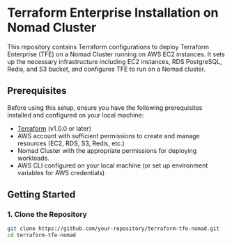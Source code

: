 # Terraform Enterprise Installation on Nomad Cluster

This repository contains Terraform configurations to deploy Terraform Enterprise (TFE) on a Nomad Cluster running on AWS EC2 instances. It sets up the necessary infrastructure including EC2 instances, RDS PostgreSQL, Redis, and S3 bucket, and configures TFE to run on a Nomad cluster.

## Prerequisites

Before using this setup, ensure you have the following prerequisites installed and configured on your local machine:

- [Terraform](https://www.terraform.io/downloads.html) (v1.0.0 or later)
- AWS account with sufficient permissions to create and manage resources (EC2, RDS, S3, Redis, etc.)
- Nomad Cluster with the appropriate permissions for deploying workloads.
- AWS CLI configured on your local machine (or set up environment variables for AWS credentials)
  
## Getting Started

### 1. Clone the Repository

```bash
git clone https://github.com/your-repository/terraform-tfe-nomad.git
cd terraform-tfe-nomad
